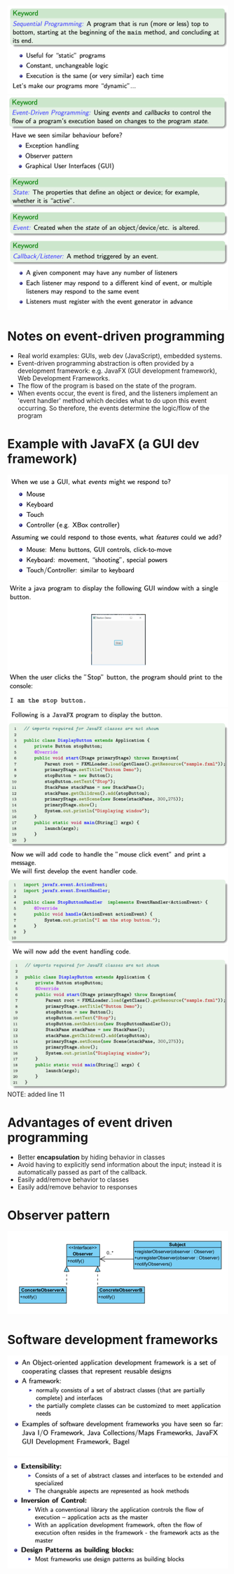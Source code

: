 ![Screenshot 2024-10-23 at 12.54.50](attachments/Screenshot%202024-10-23%20at%2012.54.50.png)![Screenshot 2024-10-23 at 12.54.58](attachments/Screenshot%202024-10-23%20at%2012.54.58.png)![Screenshot 2024-10-23 at 12.58.20](attachments/Screenshot%202024-10-23%20at%2012.58.20.png)
# Notes on event-driven programming
- Real world examples: GUIs, web dev (JavaScript), embedded systems.
- Event-driven programming abstraction is often provided by a development framework: e.g. JavaFX (GUI development framework), Web Development Frameworks.
- The flow of the program is based on the state of the program. 
- When events occur, the event is fired, and the listeners implement an 'event handler' method which decides what to do upon this event occurring. So therefore, the events determine the logic/flow of the program

# Example with JavaFX (a GUI dev framework)
![Screenshot 2024-10-23 at 13.18.40](attachments/Screenshot%202024-10-23%20at%2013.18.40.png)
![Screenshot 2024-10-23 at 15.03.48](attachments/Screenshot%202024-10-23%20at%2015.03.48.png)
![Screenshot 2024-10-23 at 15.03.57](attachments/Screenshot%202024-10-23%20at%2015.03.57.png)![Screenshot 2024-10-23 at 15.04.04](attachments/Screenshot%202024-10-23%20at%2015.04.04.png)
![Screenshot 2024-10-23 at 15.04.15](attachments/Screenshot%202024-10-23%20at%2015.04.15.png)
NOTE: added line 11
# Advantages of event driven programming
- Better **encapsulation** by hiding behavior in classes
- Avoid having to explicitly send information about the input; instead it is automatically passed as part of the callback.
- Easily add/remove behavior to classes
- Easily add/remove behavior to responses
# Observer pattern
![Screenshot 2024-10-23 at 15.36.57](attachments/Screenshot%202024-10-23%20at%2015.36.57.png)
# Software development frameworks
![Screenshot 2024-10-23 at 15.38.36](attachments/Screenshot%202024-10-23%20at%2015.38.36.png)
![Screenshot 2024-10-23 at 15.38.50](attachments/Screenshot%202024-10-23%20at%2015.38.50.png)
